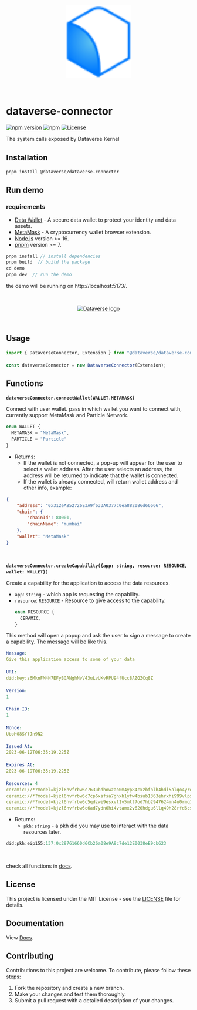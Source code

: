 <br/>
<p align="center">
<a href=" " target="_blank">
<img src="./logo.svg" width="180" alt="Dataverse logo">
</a >
</p >
<br/>

# dataverse-connector

[![npm version](https://img.shields.io/npm/v/@dataverse/dataverse-connector.svg)](https://www.npmjs.com/package/@dataverse/dataverse-connector)
![npm](https://img.shields.io/npm/dw/@dataverse/dataverse-connector)
[![License](https://img.shields.io/npm/l/@dataverse/dataverse-connector.svg)](https://github.com/dataverse-os/dataverse-connector/blob/main/LICENSE.md)

The system calls exposed by Dataverse Kernel

## Installation

```bash
pnpm install @dataverse/dataverse-connector
```

## Run demo
### requirements
- [Data Wallet](https://chrome.google.com/webstore/detail/dataverse/kcigpjcafekokoclamfendmaapcljead) - A secure data wallet to protect your identity and data assets.
- [MetaMask](https://chrome.google.com/webstore/detail/metamask/nkbihfbeogaeaoehlefnkodbefgpgknn) - A cryptocurrency wallet browser extension.
- [Node.js](https://nodejs.org/en/) version >= 16.
- [pnpm](https://pnpm.io/) version >= 7.

```typescript
pnpm install // install dependencies
pnpm build  // build the package
cd demo
pnpm dev  // run the demo
```

the demo will be running on http://localhost:5173/.

<br/>
<p align="center">
<a href=" " target="_blank">
<img src="https://s2.loli.net/2023/06/12/zeyQlmbTpUEvHdu.png" width="300" alt="Dataverse logo">
</a >
</p >
<br/>

## Usage

```typescript
import { DataverseConnector, Extension } from "@dataverse/dataverse-connector";

const dataverseConnector = new DataverseConnector(Extension);
```

## Functions

**`dataverseConnector.connectWallet(WALLET.METAMASK)`**

Connect with user wallet.
pass in which wallet you want to connect with, currently support MetaMask and Particle Network.

  ```js
  enum WALLET {
    METAMASK = "MetaMask",
    PARTICLE = "Particle"
  }
  ```
- Returns:
  - If the wallet is not connected, a pop-up will appear for the user to select a wallet address. After the user selects an address, the address will be returned to indicate that the wallet is connected.
  - If the wallet is already connected, will return wallet address and other info, example:
```json
{
    "address": "0x312eA852726E3A9f633A0377c0ea882086d66666",
    "chain": {
        "chainId": 80001,
        "chainName": "mumbai"
    },
    "wallet": "MetaMask"
}
```
<br>

**`dataverseConnector.createCapability({app: string, resource: RESOURCE, wallet: WALLET})`**

Create a capability for the application to access the data resources.
- `app`: `string` - which app is requesting the capability.
- `resource`: `RESOURCE` - Resource to give access to the capability.
  ```js
  enum RESOURCE {
    CERAMIC,
  }
  ```
This method will open a popup and ask the user to sign a message to create a capability. The message will be like this.
```yaml
Message:
Give this application access to some of your data

URI:
did:key:z6MknFM4H7EFyBGANghNvV43uLvUKvRPU94fUcc8AZQZCq8Z

Version:
1

Chain ID:
1

Nonce:
UboH08SYfJn9N2

Issued At:
2023-06-12T06:35:19.225Z

Expires At:
2023-06-19T06:35:19.225Z

Resources: 4
ceramic://*?model=kjzl6hvfrbw6c763ubdhowzao0m4yp84cxzbfnlh4hdi5alqo4yrebmc0qpjdi5
ceramic://*?model=kjzl6hvfrbw6c7cp6xafsa7ghxh1yfw4bsub1363ehrxhi999vlpxny9k69uoxz
ceramic://*?model=kjzl6hvfrbw6c5qdzwi9esxvt1v5mtt7od7hb2947624mn4u0rmq1rh9anjcnxx
ceramic://*?model=kjzl6hvfrbw6c6ad7ydn0hi4vtamx2v620hdgu6llq49h28rfd6cs02g3cmn9za
```

- Returns:
  - `pkh`: `string` - a pkh did you may use to interact with the data resources later.
```js
did:pkh:eip155:137:0x29761660d6Cb26a08e9A9c7de12E0038eE9cb623
```


<br>

check all functions in [docs](https://docs.dataverse-os.com/sdk/apis).

## License

This project is licensed under the MIT License - see the [LICENSE](LICENSE.md) file for details.

## Documentation

View [Docs](https://docs.dataverse-os.com/).

## Contributing

Contributions to this project are welcome. To contribute, please follow these steps:

1. Fork the repository and create a new branch.
2. Make your changes and test them thoroughly.
3. Submit a pull request with a detailed description of your changes.
